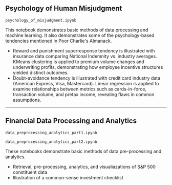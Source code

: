 ## Psychology of Human Misjudgment
`psychology_of_misjudgment.ipynb`

This notebook demonstrates basic methods of data processing and machine learning. It also demonstrates some of the psychology-based tendencies mentioned in Poor Charlie's Almanack.
- Reward and punishment superresponse tendency is illustrated with insurance data comparing National Indemnity vs. industry averages. KMeans clustering is applied to premium volume changes and underwriting profits, demonstrating how employee incentive structures yielded distinct outcomes.
- Doubt-avoidance tendency is illustrated with credit card industry data (American Express, Visa, Mastercard). Linear regression is applied to examine relationships between metrics such as cards-in-force, transaction volume, and pretax income, revealing flaws in common assumptions.

---
## Financial Data Processing and Analytics
`data_preprocessing_analytics_part1.ipynb`

`data_preprocessing_analytics_part2.ipynb`

These notebooks demonstrate basic methods of data pre-processing and analytics. 
- Retrieval, pre-processing, analytics, and visualiazations of S&P 500 constituent data
- Illustration of a common-sense investment checklist
